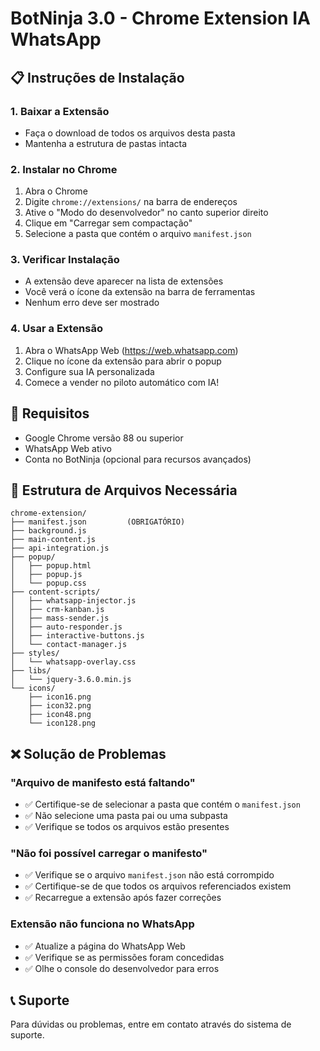# BotNinja 3.0 - Chrome Extension IA WhatsApp

## 📋 Instruções de Instalação

### 1. Baixar a Extensão
- Faça o download de todos os arquivos desta pasta
- Mantenha a estrutura de pastas intacta

### 2. Instalar no Chrome
1. Abra o Chrome
2. Digite `chrome://extensions/` na barra de endereços
3. Ative o "Modo do desenvolvedor" no canto superior direito
4. Clique em "Carregar sem compactação"
5. Selecione a pasta que contém o arquivo `manifest.json`

### 3. Verificar Instalação
- A extensão deve aparecer na lista de extensões
- Você verá o ícone da extensão na barra de ferramentas
- Nenhum erro deve ser mostrado

### 4. Usar a Extensão
1. Abra o WhatsApp Web (https://web.whatsapp.com)
2. Clique no ícone da extensão para abrir o popup
3. Configure sua IA personalizada
4. Comece a vender no piloto automático com IA!

## 🔧 Requisitos
- Google Chrome versão 88 ou superior
- WhatsApp Web ativo
- Conta no BotNinja (opcional para recursos avançados)

## 📁 Estrutura de Arquivos Necessária
```
chrome-extension/
├── manifest.json         (OBRIGATÓRIO)
├── background.js
├── main-content.js
├── api-integration.js
├── popup/
│   ├── popup.html
│   ├── popup.js
│   └── popup.css
├── content-scripts/
│   ├── whatsapp-injector.js
│   ├── crm-kanban.js
│   ├── mass-sender.js
│   ├── auto-responder.js
│   ├── interactive-buttons.js
│   └── contact-manager.js
├── styles/
│   └── whatsapp-overlay.css
├── libs/
│   └── jquery-3.6.0.min.js
└── icons/
    ├── icon16.png
    ├── icon32.png
    ├── icon48.png
    └── icon128.png
```

## ❌ Solução de Problemas

### "Arquivo de manifesto está faltando"
- ✅ Certifique-se de selecionar a pasta que contém o `manifest.json`
- ✅ Não selecione uma pasta pai ou uma subpasta
- ✅ Verifique se todos os arquivos estão presentes

### "Não foi possível carregar o manifesto"
- ✅ Verifique se o arquivo `manifest.json` não está corrompido
- ✅ Certifique-se de que todos os arquivos referenciados existem
- ✅ Recarregue a extensão após fazer correções

### Extensão não funciona no WhatsApp
- ✅ Atualize a página do WhatsApp Web
- ✅ Verifique se as permissões foram concedidas
- ✅ Olhe o console do desenvolvedor para erros

## 📞 Suporte
Para dúvidas ou problemas, entre em contato através do sistema de suporte.